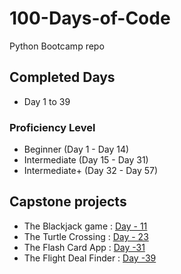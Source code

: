 # 100-Days-of-Code

Python Bootcamp repo

## Completed Days

- Day 1 to 39

### Proficiency Level

- Beginner (Day 1 - Day 14)
- Intermediate (Day 15 - Day 31)
- Intermediate+ (Day 32 - Day 57)

## Capstone projects

- The Blackjack game  : [Day - 11](Day-10to19/Day-11)
- The Turtle Crossing : [Day - 23](Day-20to29/Day-23)
- The Flash Card App : [Day -31](Day-30to39/Day-31/project-28-flash-card)
- The Flight Deal Finder : [Day -39](Day-30to39/Day-39/project-35-flight-deals)
